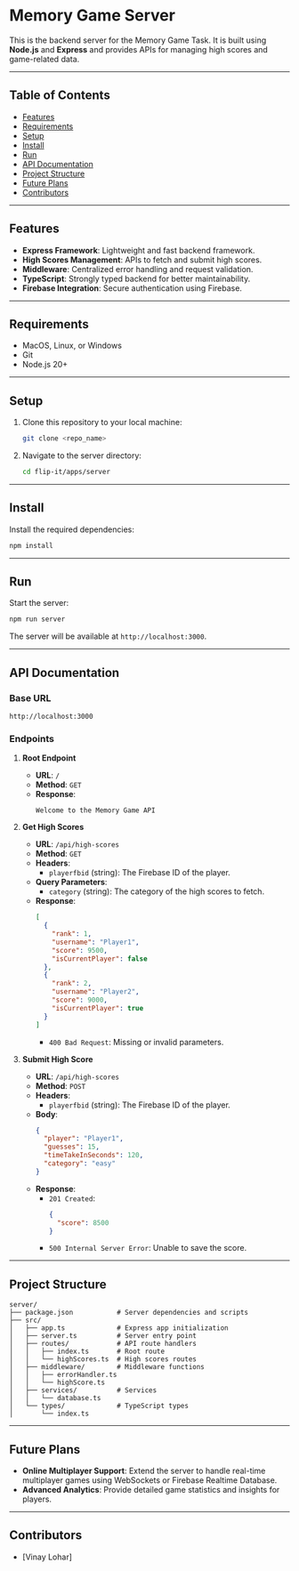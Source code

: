 # Memory Game Server

This is the backend server for the Memory Game Task. It is built using **Node.js** and **Express** and provides APIs for managing high scores and game-related data.

---

## Table of Contents

- [Features](#features)
- [Requirements](#requirements)
- [Setup](#setup)
- [Install](#install)
- [Run](#run)
- [API Documentation](#api-documentation)
- [Project Structure](#project-structure)
- [Future Plans](#future-plans)
- [Contributors](#contributors)

---

## Features

- **Express Framework**: Lightweight and fast backend framework.
- **High Scores Management**: APIs to fetch and submit high scores.
- **Middleware**: Centralized error handling and request validation.
- **TypeScript**: Strongly typed backend for better maintainability.
- **Firebase Integration**: Secure authentication using Firebase.

---

## Requirements

- MacOS, Linux, or Windows
- Git
- Node.js 20+

---

## Setup

1. Clone this repository to your local machine:
   ```bash
   git clone <repo_name>
   ```

2. Navigate to the server directory:
   ```bash
   cd flip-it/apps/server
   ```

---

## Install

Install the required dependencies:
```bash
npm install
```

---

## Run

Start the server:
```bash
npm run server
```

The server will be available at `http://localhost:3000`.

---

## API Documentation

### Base URL

`http://localhost:3000`

### Endpoints

1. **Root Endpoint**
   - **URL**: `/`
   - **Method**: `GET`
   - **Response**:
     ```text
     Welcome to the Memory Game API
     ```

2. **Get High Scores**
   - **URL**: `/api/high-scores`
   - **Method**: `GET`
   - **Headers**:
     - `playerfbid` (string): The Firebase ID of the player.
   - **Query Parameters**:
     - `category` (string): The category of the high scores to fetch.
   - **Response**:
     ```json
     [
       {
         "rank": 1,
         "username": "Player1",
         "score": 9500,
         "isCurrentPlayer": false
       },
       {
         "rank": 2,
         "username": "Player2",
         "score": 9000,
         "isCurrentPlayer": true
       }
     ]
     ```
     - `400 Bad Request`: Missing or invalid parameters.

3. **Submit High Score**
   - **URL**: `/api/high-scores`
   - **Method**: `POST`
   - **Headers**:
     - `playerfbid` (string): The Firebase ID of the player.
   - **Body**:
     ```json
     {
       "player": "Player1",
       "guesses": 15,
       "timeTakeInSeconds": 120,
       "category": "easy"
     }
     ```
   - **Response**:
     - `201 Created`:
       ```json
       {
         "score": 8500
       }
       ```
     - `500 Internal Server Error`: Unable to save the score.

---

## Project Structure

```
server/
├── package.json           # Server dependencies and scripts
├── src/
│   ├── app.ts             # Express app initialization
│   ├── server.ts          # Server entry point
│   ├── routes/            # API route handlers
│   │   ├── index.ts       # Root route
│   │   └── highScores.ts  # High scores routes
│   ├── middleware/        # Middleware functions
│   │   ├── errorHandler.ts
│   │   └── highScore.ts
│   ├── services/          # Services
│   │   └── database.ts
│   └── types/             # TypeScript types
│       └── index.ts
```

---

## Future Plans

- **Online Multiplayer Support**: Extend the server to handle real-time multiplayer games using WebSockets or Firebase Realtime Database.
- **Advanced Analytics**: Provide detailed game statistics and insights for players.

---

## Contributors

- [Vinay Lohar]
